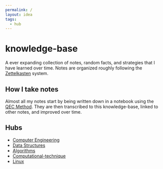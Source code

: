 ```yaml
---
permalink: /
layout: idea
tags:
  - hub
---
```


# knowledge-base

A ever expanding collection of notes, random facts, and strategies that I have
learned over time. Notes are organized roughly following the
[Zettelkasten](https://en.wikipedia.org/wiki/Zettelkasten) system.

## How I take notes

Almost all my notes start by being written down in a notebook using the
[QEC Method](/permanent-notes/QEC-Method-of-Note-Taking). They are then
transcribed to this knowledge-base, linked to other notes, and improved over
time.

## Hubs

- [Computer Engineering](/computer-engineering)
- [Data Structures](/data-structures)
- [Algorithms](/algorithms)
- [Computational-technique](/computer-engineering/Computational-technique)
- [Linux](/computer-engineering/Linux)
